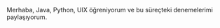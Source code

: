 Merhaba,
Java, Python, UIX öğreniyorum ve bu süreçteki denemelerimi paylaşıyorum.

<!---
durmazmerve/durmazmerve is a ✨ special ✨ repository because its `README.md` (this file) appears on your GitHub profile.
You can click the Preview link to take a look at your changes.
--->

